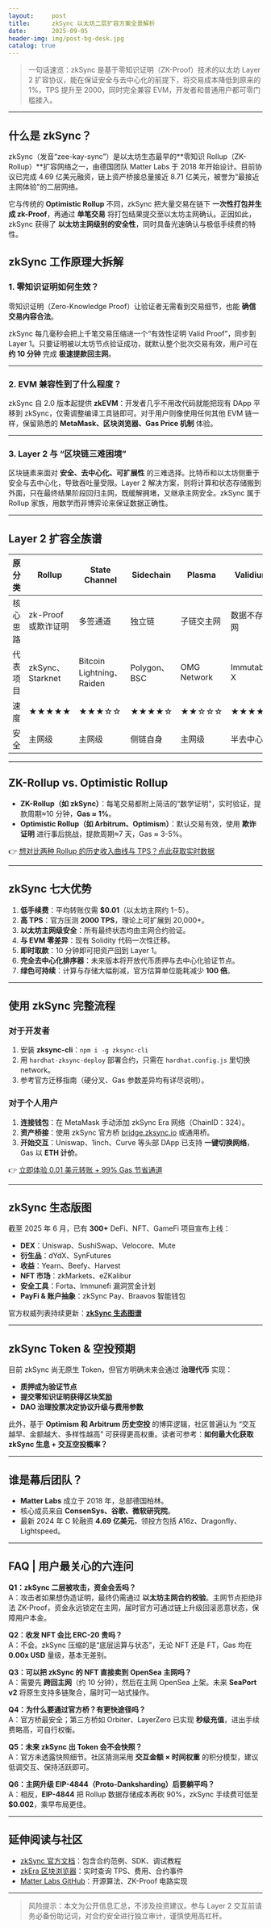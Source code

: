 ```yaml
---
layout:     post
title:      zkSync 以太坊二层扩容方案全景解析
date:       2025-09-05
header-img: img/post-bg-desk.jpg
catalog: true
---
```


> 一句话速览：zkSync 是基于零知识证明（ZK-Proof）技术的以太坊 Layer 2 扩容协议，能在保证安全与去中心化的前提下，将交易成本降低到原来的 1%，TPS 提升至 2000，同时完全兼容 EVM，开发者和普通用户都可零门槛接入。

---

## 什么是 zkSync？

zkSync（发音“zee-kay-sync”）是以太坊生态最早的**零知识 Rollup（ZK-Rollup）**扩容网络之一，由德国团队 Matter Labs 于 2018 年开始设计。目前协议已完成 4.69 亿美元融资，链上资产桥接总量接近 8.71 亿美元，被誉为“最接近主网体验”的二层网络。

它与传统的 **Optimistic Rollup** 不同，zkSync 把大量交易在链下 **一次性打包并生成 zk-Proof**，再通过 **单笔交易** 将打包结果提交至以太坊主网确认。正因如此，zkSync 获得了 **以太坊主网级别的安全性**，同时具备光速确认与极低手续费的特性。

## zkSync 工作原理大拆解

### 1. 零知识证明如何生效？

零知识证明（Zero-Knowledge Proof）让验证者无需看到交易细节，也能 **确信交易内容合法**。

zkSync 每几毫秒会把上千笔交易压缩进一个“有效性证明 Valid Proof”，同步到 Layer 1。只要证明被以太坊节点验证成功，就默认整个批次交易有效，用户可在 **约 10 分钟** 完成 **极速提款回主网**。

---

### 2. EVM 兼容性到了什么程度？

zkSync 自 2.0 版本起提供 **zkEVM**：开发者几乎不用改代码就能把现有 DApp 平移到 zkSync，仅需调整编译工具链即可。对于用户则像使用任何其他 EVM 链一样，保留熟悉的 **MetaMask、区块浏览器、Gas Price 机制** 体验。

---

### 3. Layer 2 与 “区块链三难困境”

区块链素来面对 **安全、去中心化、可扩展性** 的三难选择。比特币和以太坊侧重于安全与去中心化，导致吞吐量受限。Layer 2 解决方案，则将计算和状态存储搬到外面，只在最终结果阶段回归主网，既缓解拥堵，又继承主网安全。zkSync 属于 Rollup 家族，用数学而非博弈论来保证数据正确性。

---

## Layer 2 扩容全族谱

| 原分类 | Rollup | State Channel | Sidechain | Plasma | Validium |
|--------|--------|---------------|-----------|--------|----------|
| 核心思路 | zk-Proof 或欺诈证明 | 多签通道 | 独立链 | 子链交主网 | 数据不存主网 |
| 代表项目 | zkSync、Starknet | Bitcoin Lightning、Raiden | Polygon、BSC | OMG Network | Immutable X |
| 速度 | ★★★★★ | ★★★☆☆ | ★★★★☆ | ★★☆☆☆ | ★★★★★ |
| 安全 | 主网级 | 主网级 | 侧链自身 | 主网级 | 半去中心化 |

---

## ZK-Rollup vs. Optimistic Rollup

- **ZK-Rollup（如 zkSync）**：每笔交易都附上简洁的“数学证明”，实时验证，提款周期≈10 分钟，**Gas ≈ 1%**。
- **Optimistic Rollup（如 Arbitrum、Optimism）**：默认交易有效，使用 **欺诈证明** 进行事后挑战，提款周期≈7 天，Gas ≈ 3-5%。

👉 [想对比两种 Rollup 的历史收入曲线与 TPS？点此获取实时数据](https://okxdog.com/)

---

## zkSync 七大优势

1. **低手续费**：平均转账仅需 **$0.01**（以太坊主网约 $1-$5）。  
2. **高 TPS**：官方压测 **2000 TPS**，理论上可扩展到 20,000+。  
3. **以太坊主网级安全**：所有最终状态均由主网合约验证。  
4. **与 EVM 零差异**：现有 Solidity 代码一次性迁移。  
5. **即时取款**：10 分钟即可把资产回到 Layer 1。  
6. **完全去中心化排序器**：未来版本将开放代币质押与去中心化验证节点。  
7. **绿色可持续**：计算与存储大幅削减，官方估算单位能耗减少 **100 倍**。

---

## 使用 zkSync 完整流程

### 对于开发者

1. 安装 **zksync-cli**：`npm i -g zksync-cli`  
2. 用 `hardhat-zksync-deploy` 部署合约，只需在 `hardhat.config.js` 里切换 network。  
3. 参考官方迁移指南（硬分叉、Gas 参数差异均有详尽说明）。

### 对于个人用户

1. **连接钱包**：在 MetaMask 手动添加 zkSync Era 网络（ChainID：324）。  
2. **资产桥接**：使用 zkSync 官方桥 [bridge.zksync.io](https://bridge.zksync.io/) 或通用桥。  
3. **开始交互**：Uniswap、1inch、Curve 等头部 DApp 已支持 **一键切换网络**，Gas 以 **ETH 计价**。

👉 [立即体验 0.01 美元转账 + 99% Gas 节省通道](https://okxdog.com/)

---

## zkSync 生态版图

截至 2025 年 6 月，已有 **300+** DeFi、NFT、GameFi 项目宣布上线：

- **DEX**：Uniswap、SushiSwap、Velocore、Mute  
- **衍生品**：dYdX、SynFutures  
- **收益**：Yearn、Beefy、Harvest  
- **NFT 市场**：zkMarkets、eZKalibur  
- **安全工具**：Forta、Immunefi 漏洞赏金计划  
- **PayFi & 账户抽象**：zkSync Pay、Braavos 智能钱包  

官方权威列表持续更新：**[zkSync 生态图谱](https://ecosystem.zksync.io/)**

---

## zkSync Token & 空投预期

目前 zkSync 尚无原生 Token，但官方明确未来会通过 **治理代币** 实现：

- **质押成为验证节点**  
- **提交零知识证明获得区块奖励**  
- **DAO 治理投票决定协议升级与费用参数**  

此外，基于 **Optimism 和 Arbitrum 历史空投** 的博弈逻辑，社区普遍认为 “交互越早、金额越大、多样性越高” 可获得更高权重。读者可参考：**如何最大化获取 zkSync 生息 + 交互空投概率？**

---

## 谁是幕后团队？

- **Matter Labs** 成立于 2018 年，总部德国柏林。  
- 核心成员来自 **ConsenSys、谷歌、微软研究院**。  
- 最新 2024 年 C 轮融资 **4.69 亿美元**，领投方包括 A16z、Dragonfly、Lightspeed。

---

## FAQ | 用户最关心的六连问

**Q1：zkSync 二层被攻击，资金会丢吗？**  
A：攻击者如果想伪造证明，最终仍需通过 **以太坊主网合约校验**。主网节点拒绝非法 ZK-Proof，资金永远锁定在主网，届时官方可通过链上升级回滚恶意状态，保障用户本金。

**Q2：收发 NFT 会比 ERC-20 贵吗？**  
A：不会。zkSync 压缩的是“底层运算与状态”，无论 NFT 还是 FT，Gas 均在 **0.00x USD** 量级，基本无差别。

**Q3：可以把 zkSync 的 NFT 直接卖到 OpenSea 主网吗？**  
A：需要先 **跨回主网**（约 10 分钟），然后在主网 OpenSea 上架。未来 **SeaPort v2** 将原生支持多链聚合，届时可一站式操作。

**Q4：为什么要通过官方桥？有更快途径吗？**  
A：官方桥最安全；第三方桥如 Orbiter、LayerZero 已实现 **秒级充值**，进出手续费略高，可自行权衡。

**Q5：未来 zkSync 出 Token 会不会快照？**  
A：官方未透露快照细节。社区猜测采用 **交互金额 × 时间权重** 的积分模型，建议低调交互、保持活跃即可。

**Q6：主网升级 EIP-4844（Proto-Danksharding）后要躺平吗？**  
A：相反，**EIP-4844** 把 Rollup 数据存储成本再砍 90%，zkSync 手续费可低至 **$0.002**，乘早布局更佳。

---

## 延伸阅读与社区

- [zkSync 官方文档](https://era.zksync.io/docs/dev/)：包含合约范例、SDK、调试教程  
- [zkEra 区块浏览器](https://explorer.zksync.io/)：实时查询 TPS、费用、合约事件  
- [Matter Labs GitHub](https://github.com/matter-labs)：开源算法、ZK-Proof 电路实现  

---

> 风险提示：本文为公开信息汇总，不涉及投资建议。参与 Layer 2 交互前请务必备份助记词，对合约安全进行独立审计，谨慎使用高杠杆。